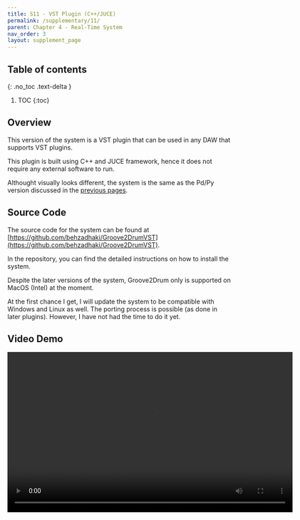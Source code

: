 ```yaml
---
title: S11 - VST Plugin (C++/JUCE)
permalink: /supplementary/11/
parent: Chapter 4 - Real-Time System
nav_order: 3
layout: supplement_page
---
```


## Table of contents
{: .no_toc .text-delta }

1. TOC
{:toc}

## Overview

This version of the system is a VST plugin that can be used in any DAW that supports VST plugins.

This plugin is built using C++ and JUCE framework, hence it does not require any external software to run.

Althought visually looks different, the system is the same as the Pd/Py version discussed in the [previous pages](../9/).

## Source Code

The source code for the system can be found at [https://github.com/behzadhaki/Groove2DrumVST](https://github.com/behzadhaki/Groove2DrumVST).

In the repository, you can find the detailed instructions on how to install the system.

Despite the later versions of the system, Groove2Drum only is supported on MacOS (Intel) at the moment.

At the first chance I get, I will update the system to be compatible with Windows and Linux as well. 
The porting process is possible (as done in later plugins). However, I have not had the time to do it yet. 

## Video Demo

<video controls width="640" height="360">
  <source src="{{ '/assets/ch4/vids/Groove2Drum VST - Short Jam Session.mp4' | relative_url }}" type="video/mp4">
  Your browser does not support the video tag.
</video>



